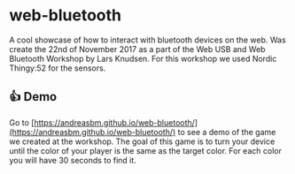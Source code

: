 # web-bluetooth

A cool showcase of how to interact with bluetooth devices on the web. Was create the 22nd of November 2017 as a part of the Web USB and Web Bluetooth Workshop by Lars Knudsen. For this workshop we used Nordic Thingy:52 for the sensors.

## 👍 Demo

Go to [https://andreasbm.github.io/web-bluetooth/](https://andreasbm.github.io/web-bluetooth/) to see a demo of the game we created at the workshop. The goal of this game is to turn your device until the color of your player is the same as the target color. For each color you will have 30 seconds to find it.